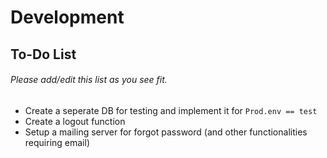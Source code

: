# Development
## To-Do List
###### Please add/edit this list as you see fit.
- Create a seperate DB for testing and implement it for `Prod.env == test`
- Create a logout function
- Setup a mailing server for forgot password (and other functionalities requiring email)
